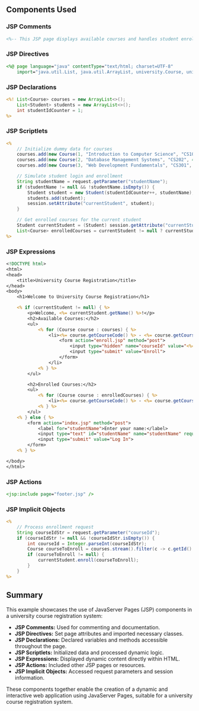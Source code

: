 ## Components Used

### JSP Comments

```jsp
<%-- This JSP page displays available courses and handles student enrollments --%>
```

### JSP Directives

```jsp
<%@ page language="java" contentType="text/html; charset=UTF-8"
    import="java.util.List, java.util.ArrayList, university.Course, university.Student" %>
```

### JSP Declarations

```jsp
<%! List<Course> courses = new ArrayList<>();
    List<Student> students = new ArrayList<>();
    int studentIdCounter = 1;
%>
```

### JSP Scriptlets

```jsp
<%
    // Initialize dummy data for courses
    courses.add(new Course(1, "Introduction to Computer Science", "CS101", 3));
    courses.add(new Course(2, "Database Management Systems", "CS202", 4));
    courses.add(new Course(3, "Web Development Fundamentals", "CS301", 3));

    // Simulate student login and enrollment
    String studentName = request.getParameter("studentName");
    if (studentName != null && !studentName.isEmpty()) {
        Student student = new Student(studentIdCounter++, studentName);
        students.add(student);
        session.setAttribute("currentStudent", student);
    }

    // Get enrolled courses for the current student
    Student currentStudent = (Student) session.getAttribute("currentStudent");
    List<Course> enrolledCourses = currentStudent != null ? currentStudent.getEnrolledCourses() : new ArrayList<>();
%>
```

### JSP Expressions

```jsp
<!DOCTYPE html>
<html>
<head>
    <title>University Course Registration</title>
</head>
<body>
    <h1>Welcome to University Course Registration</h1>

    <% if (currentStudent != null) { %>
        <p>Welcome, <%= currentStudent.getName() %>!</p>
        <h2>Available Courses:</h2>
        <ul>
            <% for (Course course : courses) { %>
                <li><%= course.getCourseCode() %> - <%= course.getCourseName() %> (Credits: <%= course.getCredits() %>)
                    <form action="enroll.jsp" method="post">
                        <input type="hidden" name="courseId" value="<%= course.getId() %>">
                        <input type="submit" value="Enroll">
                    </form>
                </li>
            <% } %>
        </ul>

        <h2>Enrolled Courses:</h2>
        <ul>
            <% for (Course course : enrolledCourses) { %>
                <li><%= course.getCourseCode() %> - <%= course.getCourseName() %> (Credits: <%= course.getCredits() %>)</li>
            <% } %>
        </ul>
    <% } else { %>
        <form action="index.jsp" method="post">
            <label for="studentName">Enter your name:</label>
            <input type="text" id="studentName" name="studentName" required>
            <input type="submit" value="Log In">
        </form>
    <% } %>

</body>
</html>
```

### JSP Actions

```jsp
<jsp:include page="footer.jsp" />
```

### JSP Implicit Objects

```jsp
<%
    // Process enrollment request
    String courseIdStr = request.getParameter("courseId");
    if (courseIdStr != null && !courseIdStr.isEmpty()) {
        int courseId = Integer.parseInt(courseIdStr);
        Course courseToEnroll = courses.stream().filter(c -> c.getId() == courseId).findFirst().orElse(null);
        if (courseToEnroll != null) {
            currentStudent.enroll(courseToEnroll);
        }
    }
%>
```

## Summary

This example showcases the use of JavaServer Pages (JSP) components in a university course registration system:

- **JSP Comments:** Used for commenting and documentation.
- **JSP Directives:** Set page attributes and imported necessary classes.
- **JSP Declarations:** Declared variables and methods accessible throughout the page.
- **JSP Scriptlets:** Initialized data and processed dynamic logic.
- **JSP Expressions:** Displayed dynamic content directly within HTML.
- **JSP Actions:** Included other JSP pages or resources.
- **JSP Implicit Objects:** Accessed request parameters and session information.

These components together enable the creation of a dynamic and interactive web application using JavaServer Pages, suitable for a university course registration system.
